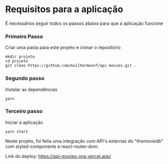 # Requisitos para a aplicação

É necessários seguir todos os passos abaixo para que a aplicação funcione

### Primeiro Passo

Criar uma pasta para este projeto e clonar o repositório

```
mkdir projeto
cd projeto
git clone https://github.com/Guilhermennf/api-movies.git .
```

### Segundo passo

Instalar as dependências

```
yarn
```

### Terceiro passo

Iniciar a aplicação

```
yarn start
```

Neste projeto, foi feita uma integração com API's externas do "themoviedb" com styled-components e react-router-dom.

Link do deploy: https://api-movies-one.vercel.app/
